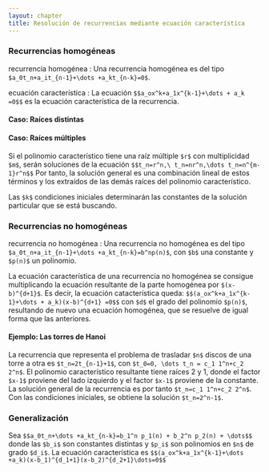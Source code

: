 ```yaml
---
layout: chapter
title: Resolución de recurrencias mediante ecuación característica
---
```


### Recurrencias homogéneas
recurrencia homogénea
 : Una recurrencia homogénea es del tipo `$a_0t_n+a_it_{n-1}+\dots +a_kt_{n-k}=0$`.

ecuación característica
 : La ecuación `$$a_ox^k+a_1x^{k-1}+\dots + a_k =0$$` es la ecuación característica de la recurrencia.

#### Caso: Raíces distintas

#### Caso: Raíces múltiples
Si el polinomio característico tiene una raíz múltiple `$r$` con multiplicidad `$m$`, serán soluciones de la ecuación `$$t_n=r^n,\ t_n=nr^n,\dots t_n=n^{m-1}r^n$$` Por tanto, la solución general es una combinación lineal de estos términos y los extraídos de las demás raíces del polinomio característico.

Las `$k$` condiciones iniciales determinarán las constantes de la solución particular que se está buscando.

### Recurrencias no homogéneas
recurrencia no homogénea
 : Una recurrencia no homogénea es del tipo `$a_0t_n+a_it_{n-1}+\dots +a_kt_{n-k}=b^np(n)$`, con `$b$` una constante y `$p(n)$` un polinomio.

La ecuación característica de una recurrencia no homogénea se consigue multiplicando la ecuación resultante de la parte homogénea por `$(x-b)^{d+1}$`. Es decir, la ecuación catacterística queda: `$$(a_ox^k+a_1x^{k-1}+\dots + a_k)(x-b)^{d+1} =0$$` con `$d$` el grado del polinomio `$p(n)$`, resultando de nuevo una ecuación homogénea, que se resuelve de igual forma que las anteriores.

#### Ejemplo: Las torres de Hanoi
La recurrencia que representa el problema de trasladar `$n$` discos de una torre a otra es `$t_n=2t_{n-1}+1$`, con `$t_0=0, \dots t_n = c_1 1^n+c_2 2^n$`. El polinomio característico resultante tiene raíces 2 y 1, donde el factor `$x-1$` proviene del lado izquierdo y el factor `$x-1$` proviene de la constante. La solución general de la recurrencia es por tanto `$t_n=c_1 1^n+c_2 2^n$`. Con las condiciones iniciales, se obtiene la solución `$t_n=2^n-1$`.

### Generalización
Sea 
`$$a_0t_n+\dots +a_kt_{n-k}=b_1^n p_1(n) + b_2^n p_2(n) + \dots$$`
donde las `$b_i$` son constantes distintas y `$p_i$` son polinomios en `$n$` de grado `$d_i$`. La ecuación característica es 
`$$(a_ox^k+a_1x^{k-1}+\dots +a_k)(x-b_1)^{d_1+1}(x-b_2)^{d_2+1}\dots=0$$`